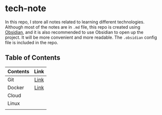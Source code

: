 # tech-note
In this repo, I store all notes related to learning different technologies. Although most of the notes are in `.md` file, this repo is created using [Obsidian](https://obsidian.md/), and it is also recommended to use Obsidian to open up the project. It will be more convenient and more readable. The `.obsidian` config file is included in the repo. 

## Table of Contents
| Contents |                             Link                              |
|:-------- |:-------------------------------------------------------------:|
| Git      | [Link](https://github.com/ZhuqiShawn/tech-note/blob/main/git/Git%20%26%20Github.md) |
| Docker   | [Link](https://github.com/ZhuqiShawn/tech-note/blob/main/Docker/Docker.md) |
| Cloud    |                                                               |
| Linux    |                                                               |
|          |                                                               |
